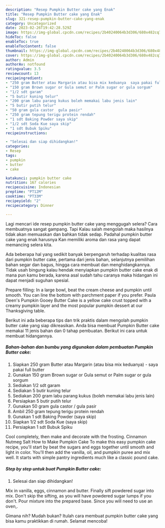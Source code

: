 ```yaml
---
description: "Resep Pumpkin Butter cake yang Enak"
title: "Resep Pumpkin Butter cake yang Enak"
slug: 321-resep-pumpkin-butter-cake-yang-enak
category: Uncategorized
date: 2023-02-26T19:42:28.529Z
image: https://img-global.cpcdn.com/recipes/2b40240064b3d306/680x482cq70/pumpkin-butter-cake-foto-resep-utama.jpg
hideToc: false
enableToc: true
enableTocContent: false
thumbnail: https://img-global.cpcdn.com/recipes/2b40240064b3d306/680x482cq70/pumpkin-butter-cake-foto-resep-utama.jpg
cover: https://img-global.cpcdn.com/recipes/2b40240064b3d306/680x482cq70/pumpkin-butter-cake-foto-resep-utama.jpg
author: Admin
authorAv: notfound
ratingvalue: 3.5
reviewcount: 13
recipeingredient:
- "250 gram Butter atau Margarin atau bisa mix keduanya  saya pakai full butter"
- "150 gram Brown sugar or Gula semut or Palm sugar or gula sorgum"
- "1/2 sdt garam"
- "5 butir kuning telur"
- "200 gram labu parang kukus boleh memakai labu jenis lain"
- "5 butir putih telur"
- "50 gram gula castor  gula pasir"
- "250 gram tepung terigu protein rendah"
- "1 sdt Baking Powder saya skip"
- "1/2 sdt Soda Kue saya skip"
- "1 sdt Bubuk Spiku"
recipeinstructions:

- "Selesai dan siap dihidangkan!"
categories:
- Resep
tags:
- pumpkin
- butter
- cake

katakunci: pumpkin butter cake 
nutrition: 167 calories
recipecuisine: Indonesian
preptime: "PT12M"
cooktime: "PT33M"
recipeyield: "2"
recipecategory: Dinner

---
```



Lagi mencari ide resep pumpkin butter cake yang menggugah selera? Cara membuatnya sangat gampang. Tapi Kalau salah mengolah maka hasilnya tidak akan memuaskan dan bahkan tidak sedap. Padahal pumpkin butter cake yang enak harusnya Kan memiliki aroma dan rasa yang dapat memancing selera kita.


Ada beberapa hal yang sedikit banyak berpengaruh terhadap kualitas rasa dari pumpkin butter cake, pertama dari jenis bahan, selanjutnya pemilihan bahan segar dan bagus, hingga cara membuat dan menghidangkannya. Tidak usah bingung kalau hendak menyiapkan pumpkin butter cake enak di mana pun kamu berada, karena asal sudah tahu caranya maka hidangan ini dapat menjadi suguhan spesial.

Prepare filling: In a large bowl, beat the cream cheese and pumpkin until smooth. You can line the bottom with parchment paper if you prefer. Paula Deen&#39;s Pumpkin Gooey Butter Cake is a yellow cake crust topped with a creamy pumpkin layer and the most popular pumpkin dessert at our Thanksgiving table.


Berikut ini ada beberapa tips dan trik praktis dalam mengolah pumpkin butter cake yang siap dikreasikan. Anda bisa membuat Pumpkin Butter cake memakai 11 jenis bahan dan 0 tahap pembuatan. Berikut ini cara untuk membuat hidangannya.

<!--inarticleads1-->

##### Bahan-bahan dan bumbu yang digunakan dalam pembuatan Pumpkin Butter cake:

1. Siapkan 250 gram Butter atau Margarin (atau bisa mix keduanya) - saya pakai full butter
1. Gunakan 150 gram Brown sugar or Gula semut or Palm sugar or gula sorgum
1. Sediakan 1/2 sdt garam
1. Sediakan 5 butir kuning telur
1. Sediakan 200 gram labu parang kukus (boleh memakai labu jenis lain)
1. Persiapkan 5 butir putih telur
1. Gunakan 50 gram gula castor / gula pasir
1. Ambil 250 gram tepung terigu protein rendah
1. Gunakan 1 sdt Baking Powder (saya skip)
1. Siapkan 1/2 sdt Soda Kue (saya skip)
1. Persiapkan 1 sdt Bubuk Spiku


Cool completely, then make and decorate with the frosting. Cinnamon Nutmeg Salt How to Make Pumpkin Cake To make this easy pumpkin cake recipe, you&#39;ll start by beat the sugars and eggs together until smooth and light in color. You&#39;ll then add the vanilla, oil, and pumpkin puree and mix well. It starts with simple pantry ingredients much like a classic pound cake. 

<!--inarticleads2-->

##### Step by step untuk buat Pumpkin Butter cake:


1. Selesai dan siap dihidangkan!

Mix in vanilla, eggs, cinnamon and butter. Finally sift powdered sugar into mix. Don&#39;t skip the sifting, as you will have powdered sugar lumps if you don&#39;t. Pour mixture into the prepared base. Since you will need to use an oven,. 

Gimana nih? Mudah bukan? Itulah cara membuat pumpkin butter cake yang bisa kamu praktikkan di rumah. Selamat mencoba!
